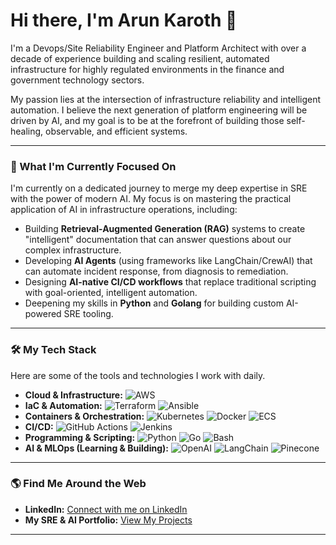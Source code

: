 # Hi there, I'm Arun Karoth 👋

I'm a Devops/Site Reliability Engineer and Platform Architect with over a decade of experience building and scaling resilient, automated infrastructure for highly regulated environments in the finance and government technology sectors.

My passion lies at the intersection of infrastructure reliability and intelligent automation. I believe the next generation of platform engineering will be driven by AI, and my goal is to be at the forefront of building those self-healing, observable, and efficient systems.

---

### 🔭 What I'm Currently Focused On

I'm currently on a dedicated journey to merge my deep expertise in SRE with the power of modern AI. My focus is on mastering the practical application of AI in infrastructure operations, including:

* Building **Retrieval-Augmented Generation (RAG)** systems to create "intelligent" documentation that can answer questions about our complex infrastructure.
* Developing **AI Agents** (using frameworks like LangChain/CrewAI) that can automate incident response, from diagnosis to remediation.
* Designing **AI-native CI/CD workflows** that replace traditional scripting with goal-oriented, intelligent automation.
* Deepening my skills in **Python** and **Golang** for building custom AI-powered SRE tooling.

---

### 🛠️ My Tech Stack

Here are some of the tools and technologies I work with daily.

* **Cloud & Infrastructure:**
    ![AWS](https://img.shields.io/badge/AWS-232F3E?style=for-the-badge&logo=amazon-aws&logoColor=white)
* **IaC & Automation:**
    ![Terraform](https://img.shields.io/badge/Terraform-7B42BC?style=for-the-badge&logo=terraform&logoColor=white)
    ![Ansible](https://img.shields.io/badge/Ansible-EE0000?style=for-the-badge&logo=ansible&logoColor=white)
* **Containers & Orchestration:**
    ![Kubernetes](https://img.shields.io/badge/Kubernetes-326CE5?style=for-the-badge&logo=kubernetes&logoColor=white)
    ![Docker](https://img.shields.io/badge/Docker-2496ED?style=for-the-badge&logo=docker&logoColor=white)
    ![ECS](https://img.shields.io/badge/Amazon%20ECS-FF9900?style=for-the-badge&logo=amazon-ecs&logoColor=white)
* **CI/CD:**
    ![GitHub Actions](https://img.shields.io/badge/GitHub%20Actions-2088FF?style=for-the-badge&logo=github-actions&logoColor=white)
    ![Jenkins](https://img.shields.io/badge/Jenkins-D24939?style=for-the-badge&logo=jenkins&logoColor=white)
* **Programming & Scripting:**
    ![Python](https://img.shields.io/badge/Python-3776AB?style=for-the-badge&logo=python&logoColor=white)
    ![Go](https://img.shields.io/badge/Go-00ADD8?style=for-the-badge&logo=go&logoColor=white)
    ![Bash](https://img.shields.io/badge/Bash-4EAA25?style=for-the-badge&logo=gnubash&logoColor=white)
* **AI & MLOps (Learning & Building):**
    ![OpenAI](https://img.shields.io/badge/OpenAI-412991?style=for-the-badge&logo=openai&logoColor=white)
    ![LangChain](https://img.shields.io/badge/LangChain-153D2E?style=for-the-badge&logo=langchain&logoColor=white)
    ![Pinecone](https://img.shields.io/badge/Pinecone-3B79D5?style=for-the-badge&logo=pinecone&logoColor=white)

---

### 🌎 Find Me Around the Web

* **LinkedIn:** [Connect with me on LinkedIn](https://www.linkedin.com/in/arunkaroth/)
* **My SRE & AI Portfolio:** [View My Projects](https://github.com/akaroth/your-portfolio-repo-name-here)

---
